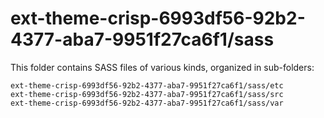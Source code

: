 # ext-theme-crisp-6993df56-92b2-4377-aba7-9951f27ca6f1/sass

This folder contains SASS files of various kinds, organized in sub-folders:

    ext-theme-crisp-6993df56-92b2-4377-aba7-9951f27ca6f1/sass/etc
    ext-theme-crisp-6993df56-92b2-4377-aba7-9951f27ca6f1/sass/src
    ext-theme-crisp-6993df56-92b2-4377-aba7-9951f27ca6f1/sass/var
